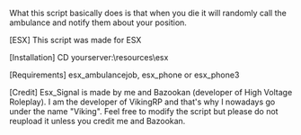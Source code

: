What this script basically does is that when you die it will randomly call the ambulance and notify them about your position.

[ESX] This script was made for ESX

[Installation] CD yourserver:\resources\esx

[Requirements] esx_ambulancejob, esx_phone or esx_phone3

[Credit] Esx_Signal is made by me and Bazookan (developer of High Voltage Roleplay). I am the developer of VikingRP and that's why I nowadays go under the name "Viking". Feel free to modify the script but please do not reupload it unless you credit me and Bazookan.
